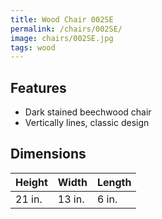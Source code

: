 ```yaml
---
title: Wood Chair 002SE
permalink: /chairs/002SE/
image: chairs/002SE.jpg
tags: wood
---
```

## Features
- Dark stained beechwood chair
- Vertically lines, classic design

## Dimensions

Height | Width  | Length
-------|--------|-------
21 in. | 13 in. | 6 in.